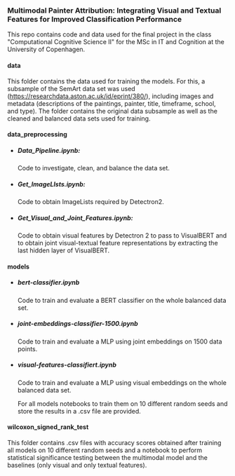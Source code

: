 ### Multimodal Painter Attribution: Integrating Visual and Textual Features for Improved Classification Performance 

This repo contains code and data used for the final project in the class "Computational Cognitive Science II" for the MSc in IT and Cognition at the University of Copenhagen. 

#### data
This folder contains the data used for training the models. For this, a subsample of the SemArt data set was used (https://researchdata.aston.ac.uk/id/eprint/380/), including images and metadata (descriptions of the paintings, painter, title, timeframe, school, and type). The folder contains the original data subsample as well as the cleaned and balanced data sets used for training.

#### data_preprocessing

- ##### Data_Pipeline.ipynb:
  Code to investigate, clean, and balance the data set.
- ##### Get_ImageLIsts.ipynb:
  Code to obtain ImageLists required by Detectron2.
- ##### Get_Visual_and_Joint_Features.ipynb:
  Code to obtain visual features by Detectron 2 to pass to VisualBERT and to obtain joint visual-textual feature representations by extracting the last hidden layer of VisualBERT.

#### models 

- ##### bert-classifier.ipynb
  Code to train and evaluate a BERT classifier on the whole balanced data set.
- ##### joint-embeddings-classifier-1500.ipynb
  Code to train and evaluate a MLP using joint embeddings on 1500 data points.
- ##### visual-features-classifiert.ipynb
  Code to train and evaluate a MLP using visual embeddings on the whole balanced data set.

  For all models notebooks to train them on 10 different random seeds and store the results in a .csv file are provided. 


#### wilcoxon_signed_rank_test
This folder contains .csv files with accuracy scores obtained after training all models on 10 different random seeds and a notebook to perform statistical significance testing between the multimodal model and the baselines (only visual and only textual features). 
